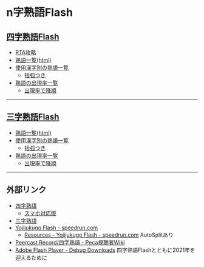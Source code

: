 # n字熟語Flash

## [四字熟語Flash](https://www.gamedesign.jp/flash/yojifla/yojifla.html)

- [RTA攻略](./4ji-strategy.md)
- [熟語一覧(html)](./4ji.html)
- [使用漢字別の熟語一覧](./4ji.txt)
  - [括弧つき](./4ji-bracket.txt)
- [熟語の出現率一覧](./4ji-dist.txt)
  - [出現率で降順](./4ji-dist-sorted.txt)

----

## [三字熟語Flash](https://www.gamedesign.jp/flash/sanjuku/sanjuku.html)

- [熟語一覧(html)](./3ji.html)
- [使用漢字別の熟語一覧](./3ji.txt)
  - [括弧つき](./3ji-bracket.txt)
- [熟語の出現率一覧](./3ji-dist.txt)
  - [出現率で降順](./3ji-dist-sorted.txt)

----

## 外部リンク

- [四字熟語](https://www.gamedesign.jp/flash/yojifla/yojifla.html)
  - [スマホ対応版](https://www.gamedesign.jp/sp/yoji/)
- [三字熟語](https://www.gamedesign.jp/flash/sanjuku/sanjuku.html)
- [Yojijukugo Flash - speedrun.com](https://www.speedrun.com/Yojijukugo_Flash)
  - [Resources - Yojijukugo Flash - speedrun.com](https://www.speedrun.com/yojijukugo_flash/resources) AutoSplitあり
- [Peercast Record/四字熟語 - Peca視聴者Wiki](https://peca.nemusg.com/index.php?cmd=read&page=Peercast%20Record%2F%BB%CD%BB%FA%BD%CF%B8%EC)
- [Adobe Flash Player - Debug Downloads](https://www.adobe.com/support/flashplayer/debug_downloads.html) 四字熟語Flashとともに2021年を迎えるために

